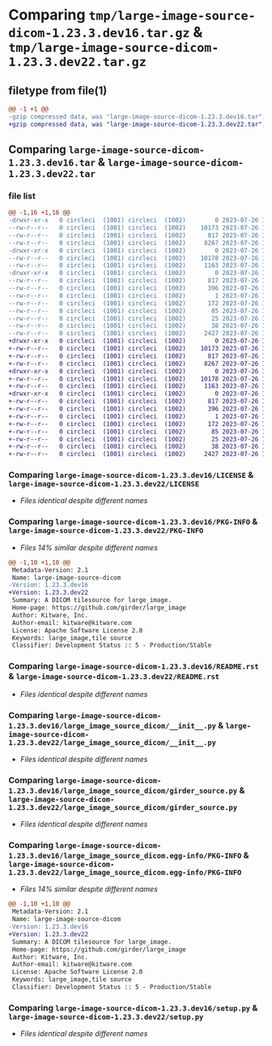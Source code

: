 # Comparing `tmp/large-image-source-dicom-1.23.3.dev16.tar.gz` & `tmp/large-image-source-dicom-1.23.3.dev22.tar.gz`

## filetype from file(1)

```diff
@@ -1 +1 @@
-gzip compressed data, was "large-image-source-dicom-1.23.3.dev16.tar", last modified: Wed Jul 26 14:29:54 2023, max compression
+gzip compressed data, was "large-image-source-dicom-1.23.3.dev22.tar", last modified: Wed Jul 26 15:06:18 2023, max compression
```

## Comparing `large-image-source-dicom-1.23.3.dev16.tar` & `large-image-source-dicom-1.23.3.dev22.tar`

### file list

```diff
@@ -1,16 +1,16 @@
-drwxr-xr-x   0 circleci  (1001) circleci  (1002)        0 2023-07-26 14:29:54.987399 large-image-source-dicom-1.23.3.dev16/
--rw-r--r--   0 circleci  (1001) circleci  (1002)    10173 2023-07-26 14:29:54.000000 large-image-source-dicom-1.23.3.dev16/LICENSE
--rw-r--r--   0 circleci  (1001) circleci  (1002)      817 2023-07-26 14:29:54.987399 large-image-source-dicom-1.23.3.dev16/PKG-INFO
--rw-r--r--   0 circleci  (1001) circleci  (1002)     8267 2023-07-26 14:29:54.000000 large-image-source-dicom-1.23.3.dev16/README.rst
-drwxr-xr-x   0 circleci  (1001) circleci  (1002)        0 2023-07-26 14:29:54.987399 large-image-source-dicom-1.23.3.dev16/large_image_source_dicom/
--rw-r--r--   0 circleci  (1001) circleci  (1002)    10178 2023-07-26 14:29:11.000000 large-image-source-dicom-1.23.3.dev16/large_image_source_dicom/__init__.py
--rw-r--r--   0 circleci  (1001) circleci  (1002)     1163 2023-07-26 14:29:11.000000 large-image-source-dicom-1.23.3.dev16/large_image_source_dicom/girder_source.py
-drwxr-xr-x   0 circleci  (1001) circleci  (1002)        0 2023-07-26 14:29:54.987399 large-image-source-dicom-1.23.3.dev16/large_image_source_dicom.egg-info/
--rw-r--r--   0 circleci  (1001) circleci  (1002)      817 2023-07-26 14:29:54.000000 large-image-source-dicom-1.23.3.dev16/large_image_source_dicom.egg-info/PKG-INFO
--rw-r--r--   0 circleci  (1001) circleci  (1002)      396 2023-07-26 14:29:54.000000 large-image-source-dicom-1.23.3.dev16/large_image_source_dicom.egg-info/SOURCES.txt
--rw-r--r--   0 circleci  (1001) circleci  (1002)        1 2023-07-26 14:29:54.000000 large-image-source-dicom-1.23.3.dev16/large_image_source_dicom.egg-info/dependency_links.txt
--rw-r--r--   0 circleci  (1001) circleci  (1002)      172 2023-07-26 14:29:54.000000 large-image-source-dicom-1.23.3.dev16/large_image_source_dicom.egg-info/entry_points.txt
--rw-r--r--   0 circleci  (1001) circleci  (1002)       85 2023-07-26 14:29:54.000000 large-image-source-dicom-1.23.3.dev16/large_image_source_dicom.egg-info/requires.txt
--rw-r--r--   0 circleci  (1001) circleci  (1002)       25 2023-07-26 14:29:54.000000 large-image-source-dicom-1.23.3.dev16/large_image_source_dicom.egg-info/top_level.txt
--rw-r--r--   0 circleci  (1001) circleci  (1002)       38 2023-07-26 14:29:54.987399 large-image-source-dicom-1.23.3.dev16/setup.cfg
--rw-r--r--   0 circleci  (1001) circleci  (1002)     2427 2023-07-26 14:29:11.000000 large-image-source-dicom-1.23.3.dev16/setup.py
+drwxr-xr-x   0 circleci  (1001) circleci  (1002)        0 2023-07-26 15:06:18.314477 large-image-source-dicom-1.23.3.dev22/
+-rw-r--r--   0 circleci  (1001) circleci  (1002)    10173 2023-07-26 15:06:17.000000 large-image-source-dicom-1.23.3.dev22/LICENSE
+-rw-r--r--   0 circleci  (1001) circleci  (1002)      817 2023-07-26 15:06:18.314477 large-image-source-dicom-1.23.3.dev22/PKG-INFO
+-rw-r--r--   0 circleci  (1001) circleci  (1002)     8267 2023-07-26 15:06:17.000000 large-image-source-dicom-1.23.3.dev22/README.rst
+drwxr-xr-x   0 circleci  (1001) circleci  (1002)        0 2023-07-26 15:06:18.310477 large-image-source-dicom-1.23.3.dev22/large_image_source_dicom/
+-rw-r--r--   0 circleci  (1001) circleci  (1002)    10178 2023-07-26 15:05:31.000000 large-image-source-dicom-1.23.3.dev22/large_image_source_dicom/__init__.py
+-rw-r--r--   0 circleci  (1001) circleci  (1002)     1163 2023-07-26 15:05:31.000000 large-image-source-dicom-1.23.3.dev22/large_image_source_dicom/girder_source.py
+drwxr-xr-x   0 circleci  (1001) circleci  (1002)        0 2023-07-26 15:06:18.314477 large-image-source-dicom-1.23.3.dev22/large_image_source_dicom.egg-info/
+-rw-r--r--   0 circleci  (1001) circleci  (1002)      817 2023-07-26 15:06:18.000000 large-image-source-dicom-1.23.3.dev22/large_image_source_dicom.egg-info/PKG-INFO
+-rw-r--r--   0 circleci  (1001) circleci  (1002)      396 2023-07-26 15:06:18.000000 large-image-source-dicom-1.23.3.dev22/large_image_source_dicom.egg-info/SOURCES.txt
+-rw-r--r--   0 circleci  (1001) circleci  (1002)        1 2023-07-26 15:06:18.000000 large-image-source-dicom-1.23.3.dev22/large_image_source_dicom.egg-info/dependency_links.txt
+-rw-r--r--   0 circleci  (1001) circleci  (1002)      172 2023-07-26 15:06:18.000000 large-image-source-dicom-1.23.3.dev22/large_image_source_dicom.egg-info/entry_points.txt
+-rw-r--r--   0 circleci  (1001) circleci  (1002)       85 2023-07-26 15:06:18.000000 large-image-source-dicom-1.23.3.dev22/large_image_source_dicom.egg-info/requires.txt
+-rw-r--r--   0 circleci  (1001) circleci  (1002)       25 2023-07-26 15:06:18.000000 large-image-source-dicom-1.23.3.dev22/large_image_source_dicom.egg-info/top_level.txt
+-rw-r--r--   0 circleci  (1001) circleci  (1002)       38 2023-07-26 15:06:18.314477 large-image-source-dicom-1.23.3.dev22/setup.cfg
+-rw-r--r--   0 circleci  (1001) circleci  (1002)     2427 2023-07-26 15:05:31.000000 large-image-source-dicom-1.23.3.dev22/setup.py
```

### Comparing `large-image-source-dicom-1.23.3.dev16/LICENSE` & `large-image-source-dicom-1.23.3.dev22/LICENSE`

 * *Files identical despite different names*

### Comparing `large-image-source-dicom-1.23.3.dev16/PKG-INFO` & `large-image-source-dicom-1.23.3.dev22/PKG-INFO`

 * *Files 14% similar despite different names*

```diff
@@ -1,10 +1,10 @@
 Metadata-Version: 2.1
 Name: large-image-source-dicom
-Version: 1.23.3.dev16
+Version: 1.23.3.dev22
 Summary: A DICOM tilesource for large_image.
 Home-page: https://github.com/girder/large_image
 Author: Kitware, Inc.
 Author-email: kitware@kitware.com
 License: Apache Software License 2.0
 Keywords: large_image,tile source
 Classifier: Development Status :: 5 - Production/Stable
```

### Comparing `large-image-source-dicom-1.23.3.dev16/README.rst` & `large-image-source-dicom-1.23.3.dev22/README.rst`

 * *Files identical despite different names*

### Comparing `large-image-source-dicom-1.23.3.dev16/large_image_source_dicom/__init__.py` & `large-image-source-dicom-1.23.3.dev22/large_image_source_dicom/__init__.py`

 * *Files identical despite different names*

### Comparing `large-image-source-dicom-1.23.3.dev16/large_image_source_dicom/girder_source.py` & `large-image-source-dicom-1.23.3.dev22/large_image_source_dicom/girder_source.py`

 * *Files identical despite different names*

### Comparing `large-image-source-dicom-1.23.3.dev16/large_image_source_dicom.egg-info/PKG-INFO` & `large-image-source-dicom-1.23.3.dev22/large_image_source_dicom.egg-info/PKG-INFO`

 * *Files 14% similar despite different names*

```diff
@@ -1,10 +1,10 @@
 Metadata-Version: 2.1
 Name: large-image-source-dicom
-Version: 1.23.3.dev16
+Version: 1.23.3.dev22
 Summary: A DICOM tilesource for large_image.
 Home-page: https://github.com/girder/large_image
 Author: Kitware, Inc.
 Author-email: kitware@kitware.com
 License: Apache Software License 2.0
 Keywords: large_image,tile source
 Classifier: Development Status :: 5 - Production/Stable
```

### Comparing `large-image-source-dicom-1.23.3.dev16/setup.py` & `large-image-source-dicom-1.23.3.dev22/setup.py`

 * *Files identical despite different names*

